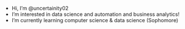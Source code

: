 - Hi, I’m @uncertainity02
- I’m interested in data science and automation and business analytics! 
- I’m currently learning computer science & data science (Sophomore)
